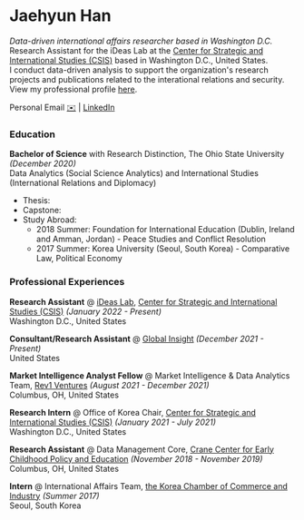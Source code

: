 

# **Jaehyun Han**
*Data-driven international affairs researcher based in Washington D.C.*
Research Assistant for the iDeas Lab at the [Center for Strategic and International Studies (CSIS)](https://www.csis.org/) based in Washington D.C., United States.<br/>
I conduct data-driven analysis to support the organization's research projects and publications related to the interational relations and security.<br/>
View my professional profile [here](https://www.csis.org/people/jaehyun-han).

Personal Email [:envelope:](jaehyunhan1109@gmail.com) | [LinkedIn](https://www.linkedin.com/in/jaehyunhan1109/)  

### **Education**
**Bachelor of Science** with Research Distinction, The Ohio State University *(December 2020)* <br/>
Data Analytics (Social Science Analytics) and International Studies (International Relations and Diplomacy)
* Thesis:
* Capstone: 
* Study Abroad:
  - 2018 Summer: Foundation for International Education (Dublin, Ireland and Amman, Jordan) - Peace Studies and Conflict Resolution 
  - 2017 Summer: Korea University (Seoul, South Korea) - Comparative Law, Political Economy

### **Professional Experiences**
**Research Assistant** @ [iDeas Lab](https://www.csis.org/programs/dracopoulos-ideas-lab), [Center for Strategic and International Studies (CSIS)](https://www.csis.org/) *(January 2022 - Present)* <br/>
Washington D.C., United States 


**Consultant/Research Assistant** @ [Global Insight](https://www.g-insight.org/) *(December 2021 - Present)* <br/>
United States

**Market Intelligence Analyst Fellow** @ Market Intelligence & Data Analytics Team, [Rev1 Ventures](https://www.rev1ventures.com/) *(August 2021 - December 2021)* <br/>
Columbus, OH, United States

**Research Intern** @ Office of Korea Chair, [Center for Strategic and International Studies (CSIS)](https://www.csis.org/) *(January 2021 - July 2021)* <br/>
Washington D.C., United States <br/>

**Research Assistant** @ Data Management Core, [Crane Center for Early Childhood Policy and Education](https://crane.osu.edu/) *(November 2018 - November 2019)* <br/>
Columbus, OH, United States

**Intern** @ International Affairs Team, [the Korea Chamber of Commerce and Industry](http://www.korcham.net/nCham/Service/Main/appl/Main.asp) *(Summer 2017)* <br/>
Seoul, South Korea


